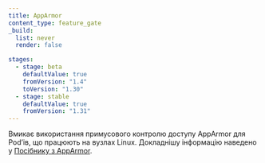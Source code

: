 ```yaml
---
title: AppArmor
content_type: feature_gate
_build:
  list: never
  render: false

stages:
  - stage: beta
    defaultValue: true
    fromVersion: "1.4"
    toVersion: "1.30"
  - stage: stable
    defaultValue: true
    fromVersion: "1.31"
---
```

Вмикає використання примусового контролю доступу AppArmor для Podʼів, що працюють на вузлах Linux. Докладнішу інформацію наведено у [Посібнику з AppArmor](/uk/docs/tutorials/security/apparmor/).
